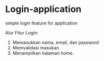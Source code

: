 # Login-application
simple login feature for application

Alur Fitur Login:
1. Memasukkan nama, email, dan password
2. Memvalidasi masukan.
3. Menampilkan halaman home.
